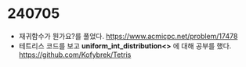 # 240705 

- 재귀함수가 뭔가요?를 풀었다.
https://www.acmicpc.net/problem/17478
- 테트리스 코드를 보고 **uniform_int_distribution<>** 에 대해 공부를 했다.
https://github.com/Kofybrek/Tetris